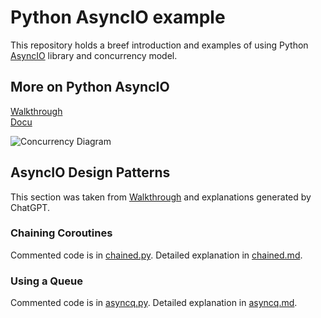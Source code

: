 # Python AsyncIO example
This repository holds a breef introduction and examples of using Python [AsyncIO](https://docs.python.org/3/library/asyncio.html) library and concurrency model.

## More on Python AsyncIO
[Walkthrough](https://realpython.com/async-io-python/) <br>
[Docu](https://docs.python.org/3/library/asyncio.html)

![Concurrency Diagram](https://realpython.com/cdn-cgi/image/width=504,format=auto/https://files.realpython.com/media/Screen_Shot_2018-10-17_at_3.18.44_PM.c02792872031.jpg)

## AsyncIO Design Patterns
This section was taken from [Walkthrough](https://realpython.com/async-io-python/) and explanations generated by ChatGPT. 

### Chaining Coroutines
Commented code is in [chained.py](./src/chained.py). Detailed explanation in [chained.md](./src/chained.md).

### Using a Queue

Commented code is in [asyncq.py](src/asyncq.py). Detailed explanation in [asyncq.md](./src/asyncq.md).


